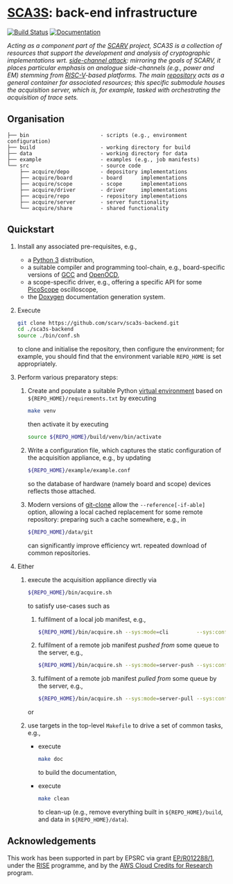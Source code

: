 # [SCA3S](https://github.com/scarv/sca3s): back-end infrastructure

<!--- -------------------------------------------------------------------- --->

[![Build Status](https://travis-ci.com/scarv/sca3s-backend.svg)](https://travis-ci.com/scarv/sca3s-backend)
[![Documentation](https://codedocs.xyz/scarv/sca3s-backend.svg)](https://codedocs.xyz/scarv/sca3s-backend)

<!--- -------------------------------------------------------------------- --->

*Acting as a component part of the
[SCARV](https://www.scarv.org)
project,
SCA3S is a collection of resources that support the development 
and analysis of cryptographic implementations wrt.
[side-channel attack](https://en.wikipedia.org/wiki/Side-channel_attack):
mirroring the goals of SCARV, it places particular emphasis on analogue 
side-channels (e.g., power and EM) stemming from
[RISC-V](https://riscv.org)-based
platforms.
The main
[repository](https://github.com/scarv/sca3s)
acts as a general container for associated resources;
this specific submodule houses
the acquisition server, which is, for example, tasked with orchestrating the acquisition of trace sets.*

<!--- -------------------------------------------------------------------- --->

## Organisation

```
├── bin                       - scripts (e.g., environment configuration)
├── build                     - working directory for build
├── data                      - working directory for data
├── example                   - examples (e.g., job manifests)
└── src                       - source code
    ├── acquire/depo          - depository implementations
    ├── acquire/board         - board      implementations
    ├── acquire/scope         - scope      implementations
    ├── acquire/driver        - driver     implementations
    ├── acquire/repo          - repository implementations
    ├── acquire/server        - server functionality
    └── acquire/share         - shared functionality
```

<!--- -------------------------------------------------------------------- --->

## Quickstart

1. Install any associated pre-requisites, e.g.,

   - a
     [Python 3](https://www.python.org)
     distribution,
   - a suitable
     compiler 
     and 
     programming 
     tool-chain,
     e.g., board-specific versions of
     [GCC](https://gcc.gnu.org)
     and
     [OpenOCD](http://openocd.org),
   - a scope-specific driver,
     e.g., offering a specific API for some
     [PicoScope](https://www.picotech.com/downloads)
     oscilloscope,
   - the
     [Doxygen](http://www.doxygen.nl)
     documentation generation system.

2. Execute

   ```sh
   git clone https://github.com/scarv/sca3s-backend.git
   cd ./sca3s-backend
   source ./bin/conf.sh
   ```

   to clone and initialise the repository,
   then configure the environment;
   for example, you should find that the environment variable
   `REPO_HOME`
   is set appropriately.

3. Perform various preparatory steps:

   1. Create and populate a suitable Python
      [virtual environment](https://docs.python.org/library/venv.html)
      based on `${REPO_HOME}/requirements.txt` by executing

      ```sh
      make venv
      ```

      then activate it by executing
   
      ```sh
      source ${REPO_HOME}/build/venv/bin/activate
      ```

   2. Write a configuration file, which captures the static
      configuration of the acquisition appliance, e.g., by
      updating

      ```sh
      ${REPO_HOME}/example/example.conf
      ```

      so the database of hardware (namely board and scope)
      devices reflects those attached.

   3. Modern versions of 
      [git-clone](https://git-scm.com/docs/git-clone)
      allow the `--reference[-if-able]` option, allowing a
      local cached replacement for some remote repository:
      preparing such a cache somewhere, e.g., in

      ```sh
      ${REPO_HOME}/data/git
      ```

      can significantly improve efficiency wrt. repeated
      download of common repositories.

4. Either

   1. execute the acquisition appliance directly via

      ```sh
      ${REPO_HOME}/bin/acquire.sh
      ```

      to satisfy use-cases such as
   
      1. fulfilment of a local  job manifest,
         e.g.,
   
         ```sh
         ${REPO_HOME}/bin/acquire.sh --sys:mode=cli         --sys:conf="${REPO_HOME}/example/example.conf" ...
         ```
   
      2. fulfilment of a remote job manifest *pushed from* some queue to the server,
         e.g.,
   
         ```sh
         ${REPO_HOME}/bin/acquire.sh --sys:mode=server-push --sys:conf="${REPO_HOME}/example/example.conf" ...
         ```
   
      3. fulfilment of a remote job manifest *pulled from* some queue by the server,
         e.g.,
   
         ```sh
         ${REPO_HOME}/bin/acquire.sh --sys:mode=server-pull --sys:conf="${REPO_HOME}/example/example.conf" ...
         ```

      or

   2. use targets in the top-level `Makefile` to drive a set of
      common tasks, e.g.,

      - execute
   
        ```sh
        make doc
        ```
   
        to build the documentation,
   
      - execute
   
        ```sh
        make clean
        ```
   
        to clean-up
        (e.g., remove everything built in `${REPO_HOME}/build`, and data in `${REPO_HOME}/data`).

<!--- -------------------------------------------------------------------- --->

## Acknowledgements

This work has been supported in part by EPSRC via grant 
[EP/R012288/1](https://gow.epsrc.ukri.org/NGBOViewGrant.aspx?GrantRef=EP/R012288/1),
under the [RISE](https://www.ukrise.org) programme, and by the
[AWS Cloud Credits for Research](https://aws.amazon.com/research-credits)
program.

<!--- -------------------------------------------------------------------- --->
